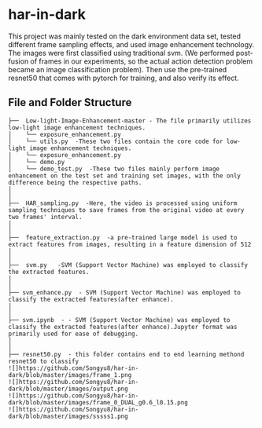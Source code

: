 # har-in-dark

This project was mainly tested on the dark environment data set, tested different frame sampling effects, and used image enhancement technology. The images were first classified using traditional svm. (We performed post-fusion of frames in our experiments, so the actual action detection problem became an image classification problem). Then use the pre-trained resnet50 that comes with pytorch for training, and also verify its effect.

## File and Folder Structure

```
├──  Low-light-Image-Enhancement-master - The file primarily utilizes low-light image enhancement techniques.
│    └── exposure_enhancement.py
│    └── utils.py  -These two files contain the core code for low-light image enhancement techniques.
│    └── exposure_enhancement.py
│    └── demo.py
│    └── demo_test.py  -These two files mainly perform image enhancement on the test set and training set images, with the only difference being the respective paths.
│
│
├──  HAR_sampling.py  -Here, the video is processed using uniform sampling techniques to save frames from the original video at every two frames' interval.
│ 
│
├──  feature_extraction.py  -a pre-trained large model is used to extract features from images, resulting in a feature dimension of 512
│
│
├──  svm.py   -SVM (Support Vector Machine) was employed to classify the extracted features.
│
│
├── svm_enhance.py  - SVM (Support Vector Machine) was employed to classify the extracted features(after enhance).
│
│
├── svm.ipynb  - - SVM (Support Vector Machine) was employed to classify the extracted features(after enhance).Jupyter format was primarily used for ease of debugging.
│  
│
├── resnet50.py  - this folder contains end to end learning methond resnet50 to classify
![]https://github.com/Songyu8/har-in-dark/blob/master/images/frame_1.png
![]https://github.com/Songyu8/har-in-dark/blob/master/images/output.png
![]https://github.com/Songyu8/har-in-dark/blob/master/images/frame_0_DUAL_g0.6_l0.15.png
![]https://github.com/Songyu8/har-in-dark/blob/master/images/sssss1.png
```
